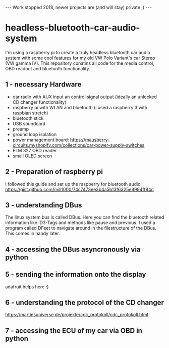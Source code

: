 ---    Work stopped 2018, newer projects are (and will stay) private ;)    ---

# headless-bluetooth-car-audio-system
I'm using a raspberry pi to create a truly headless bluetooth car audio system with some cool features for my old VW Polo Variant's car Stereo (VW gamma IV). This repository conatins all code for the media control, OBD readout and bluetooth functionality.

## 1 - necessary Hardware
* car radio with AUX input an control signal output (ideally an unlocked CD changer functionality)
* raspberry pi with WLAN and bluetooth (i used a raspberry 3 with raspbian stretch)
* bluetooth stick 
* USB soundcard 
* preamp
* ground loop isolation
* power management board: https://mausberry-circuits.myshopify.com/collections/car-power-supply-switches
* ELM 327 OBD reader
* small OLED screen

## 2 - Preparation of raspberry pi
I followed this guide and set up the raspberry for bluetooth audio: 
https://gist.github.com/mill1000/74c7473ee3b4a5b13f6325e9994ff84c

## 3 - understanding DBus
The linux system bus is called DBus. Here you can find the bluetooth related information like ID3-Tags and methods like pause and previous. I used a program called DFeet to navigate around in the filestructure of the DBus. This comes in handy later.

## 4 - accessing the DBus asyncronously via python


## 5 - sending the information onto the display
adafruit helps here :)

## 6 - understanding the protocol of the CD changer
https://martinsuniverse.de/projekte/cdc_protokoll/cdc_protokoll.html


## 7 - accessing the ECU of my car via OBD in python
